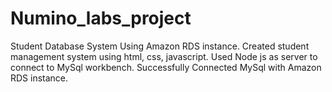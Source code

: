 # Numino_labs_project
Student Database System Using Amazon RDS instance.
Created student management system using html, css, javascript.
Used Node js as server to connect to MySql workbench.
Successfully Connected MySql with Amazon RDS instance.
